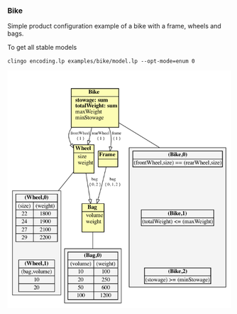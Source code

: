 ### Bike

Simple product configuration example of a bike with a frame, wheels and bags.

To get all stable models
```
clingo encoding.lp examples/bike/model.lp --opt-mode=enum 0
```

![](clingraph.png)
